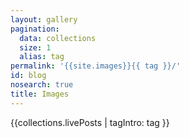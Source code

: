 ```yaml
---
layout: gallery
pagination:
  data: collections
  size: 1
  alias: tag
permalink: '{{site.images}}{{ tag }}/'
id: blog
nosearch: true
title: Images
---
```

{{collections.livePosts | tagIntro: tag }}